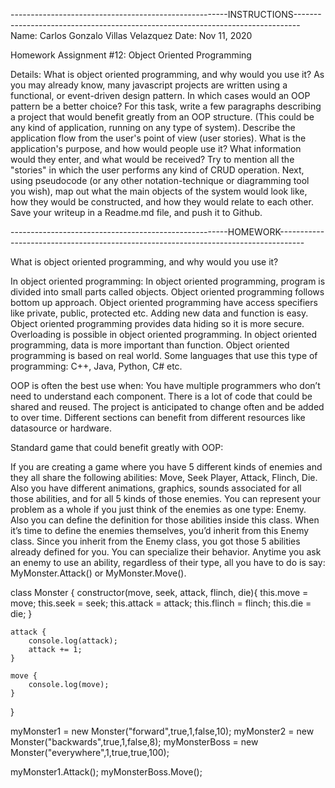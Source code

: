 ------------------------------------------------------INSTRUCTIONS-------------------------------------------------------------------------------
Name: Carlos Gonzalo Villas Velazquez
Date: Nov 11, 2020

Homework Assignment #12: Object Oriented Programming

Details:
    What is object oriented programming, and why would you use it? As you may already know, many javascript projects are written using a functional, or event-driven design pattern. In which cases would an OOP pattern be a better choice?
    For this task, write a few paragraphs describing a project that would benefit greatly from an OOP structure. (This could be any kind of application, running on any type of system). Describe the application flow from the user's point of view (user stories). What is the application's purpose, and how would people use it? What information would they enter, and what would be received? Try to mention all the "stories" in which the user performs any kind of CRUD operation.
    Next, using pseudocode (or any other notation-technique or diagramming tool you wish), map out what the main objects of the system would look like, how they would be constructed, and how they would relate to each other. 
    Save your writeup in a Readme.md file, and push it to Github.

------------------------------------------------------HOMEWORK------------------------------------------------------------------------------------

What is object oriented programming, and why would you use it?

In object oriented programming:
    In object oriented programming, program is divided into small parts called objects.
    Object oriented programming follows bottom up approach.
    Object oriented programming have access specifiers like private, public, protected etc.
    Adding new data and function is easy.
    Object oriented programming provides data hiding so it is more secure.
    Overloading is possible in object oriented programming.
    In object oriented programming, data is more important than function.
    Object oriented programming is based on real world.
    Some languages that use this type of programming: C++, Java, Python, C# etc.

OOP is often the best use when:
    You have multiple programmers who don’t need to understand each component.
    There is a lot of code that could be shared and reused.
    The project is anticipated to change often and be added to over time.
    Different sections can benefit from different resources like datasource or hardware.

Standard game that could benefit greatly with OOP:

If you are creating a game where you have 5 different kinds of enemies and they all share the following abilities: Move, Seek Player, Attack, Flinch, Die. Also you have different animations, graphics, sounds associated for all those abilities, and for all 5 kinds of those enemies.
You can represent your problem as a whole if you just think of the enemies as one type: Enemy. Also you can define the definition for those abilities inside this class. When it’s time to define the enemies themselves, you’d inherit from this Enemy class.
Since you inherit from the Enemy class, you got those 5 abilities already defined for you. You can specialize their behavior. Anytime you ask an enemy to use an ability, regardless of their type, all you have to do is say: MyMonster.Attack() or MyMonster.Move(). 

class Monster {
    constructor(move, seek, attack, flinch, die){
    this.move = move;
    this.seek = seek;
    this.attack = attack;
    this.flinch = flinch;
    this.die = die;
    }

    attack {
        console.log(attack);
        attack += 1;
    }

    move {
        console.log(move);
    }
}

myMonster1 = new Monster("forward",true,1,false,10);
myMonster2 = new Monster("backwards",true,1,false,8);
myMonsterBoss = new Monster("everywhere",1,true,true,100);

myMonster1.Attack();
myMonsterBoss.Move();